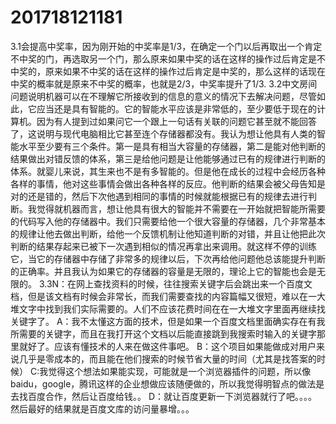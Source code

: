 # 201718121181
3.1会提高中奖率，因为刚开始的中奖率是1/3，在确定一个门以后再取出一个肯定不中奖的门，再选取另一个门，那么原来如果中奖的话在这样的操作过后肯定是不中奖的，原来如果不中奖的话在这样的操作过后肯定是中奖的，那么这样的话现在中奖的概率就是原来不中奖的概率，也就是2/3，中奖率提升了1/3.
3.2中文房间问题说明机器可以在不理解它所接收到的信息的意义的情况下去解决问题，尽管如此，它应当还是具有智能的。它的智能水平应该是非常低的，至少要低于现在的计算机。因为有人提到过如果问它一个跟上一句话有关联的问题它甚至就不能回答了，这说明与现代电脑相比它甚至连个存储器都没有。我认为想让他具有人类的智能水平至少要有三个条件。第一是具有相当大容量的存储器，第二是能对他判断的结果做出对错反馈的体系，第三是给他问题是让他能够通过已有的规律进行判断的体系。就婴儿来说，其生来也不是有多智能的。但是他在成长的过程中会经历各种各样的事情，他对这些事情会做出各种各样的反应。他判断的结果会被父母告知是对的还是错的，然后下次他遇到相同的事情的时候就能根据已有的规律去进行判断。我觉得就机器而言，想让他具有很大的智能并不需要在一开始就把智能所需要的代码写入他的存储器中。我们只需要给他一个很大容量的存储器，几个非常基本的规律让他去做出判断，给他一个反馈机制让他知道判断的对错，并且让他把此次判断的结果存起来已被下一次遇到相似的情况再拿出来调用。就这样不停的训练它，当它的存储器中存储了非常多的规律以后，下次再给他问题他总该能提升判断的正确率。并且我认为如果它的存储器的容量是无限的，理论上它的智能也会是无限的。
3.3N：在网上查找资料的时候，往往搜索关键字后会跳出来一个百度文档，但是该文档有时候会非常长，而我们需要查找的内容篇幅又很短，难以在一大堆文字中找到我们实际需要的。人们不应该花费时间在在一大堆文字里面再继续找关键字了。
A：我不太懂这方面的技术，但是如果一个百度文档里面确实存在有我所需要的关键字，而且在我打开这个文档以后能直接跳到我搜索时输入的关键字那里就好了。应该有懂技术的人来在做这件事吧。
B：这个项目如果能做成对用户来说几乎是零成本的，而且能在他们搜索的时候节省大量的时间（尤其是找答案的时候）
C:我觉得这个想法如果能实现，可能就是一个浏览器插件的问题，所以像baidu，google，腾讯这样的企业想做应该随便做的，所以我觉得明智点的做法是去找百度合作，然后让百度给钱。。
D：就让百度更新一下浏览器就行了吧。。。。然后最好的结果就是百度文库的访问量暴增。。。
